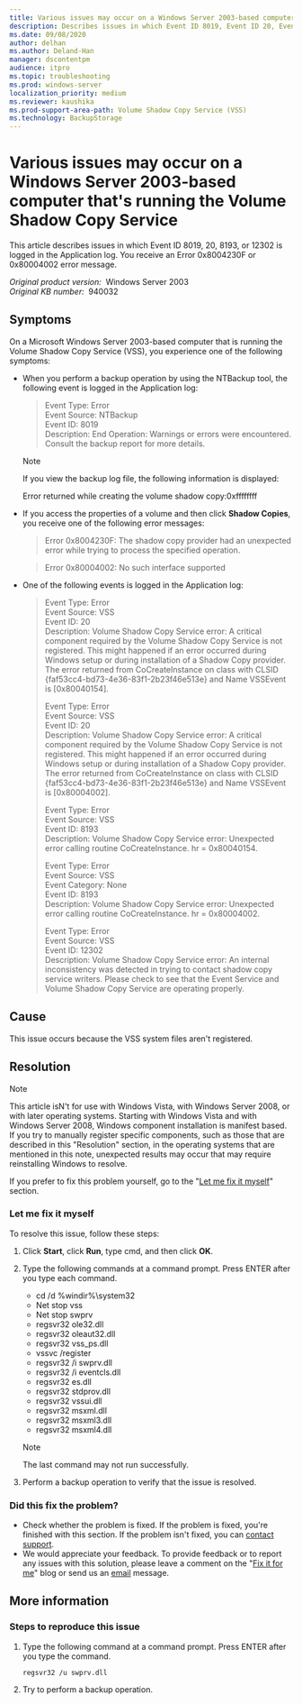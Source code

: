 ```yaml
---
title: Various issues may occur on a Windows Server 2003-based computer running the Volume Shadow Copy Service
description: Describes issues in which Event ID 8019, Event ID 20, Event ID 8193, or Event ID 12302 may be logged in the Application log. You may receive an Error 0x8004230F error message or an Error 0x80004002 error message.
ms.date: 09/08/2020
author: delhan
ms.author: Deland-Han
manager: dscontentpm
audience: itpro
ms.topic: troubleshooting
ms.prod: windows-server
localization_priority: medium
ms.reviewer: kaushika
ms.prod-support-area-path: Volume Shadow Copy Service (VSS)
ms.technology: BackupStorage
---
```

# Various issues may occur on a Windows Server 2003-based computer that's running the Volume Shadow Copy Service

This article describes issues in which Event ID 8019, 20, 8193, or 12302 is logged in the Application log. You receive an Error 0x8004230F or 0x80004002 error message.

_Original product version:_ &nbsp;Windows Server 2003  
_Original KB number:_ &nbsp;940032

## Symptoms

On a Microsoft Windows Server 2003-based computer that is running the Volume Shadow Copy Service (VSS), you experience one of the following symptoms:

- When you perform a backup operation by using the NTBackup tool, the following event is logged in the Application log:
    > Event Type: Error  
    Event Source: NTBackup  
    Event ID: 8019  
    Description: End Operation: Warnings or errors were encountered. Consult the backup report for more details.  

    > [!NOTE]
    > If you view the backup log file, the following information is displayed:
    >
    > Error returned while creating the volume shadow copy:0xffffffff

- If you access the properties of a volume and then click **Shadow Copies**, you receive one of the following error messages:
    > Error 0x8004230F: The shadow copy provider had an unexpected error while trying to process the specified operation.

    > Error 0x80004002: No such interface supported

- One of the following events is logged in the Application log:
    > Event Type: Error  
    Event Source: VSS  
    Event ID: 20  
    Description: Volume Shadow Copy Service error: A critical component required by the Volume Shadow Copy Service is not registered. This might happened if an error occurred during Windows setup or during installation of a Shadow Copy provider. The error returned from CoCreateInstance on class with CLSID {faf53cc4-bd73-4e36-83f1-2b23f46e513e} and Name VSSEvent is [0x80040154].  
    >
    > Event Type: Error  
    Event Source: VSS  
    Event ID: 20  
    Description: Volume Shadow Copy Service error: A critical component required by the Volume Shadow Copy Service is not registered. This might happened if an error occurred during Windows setup or during installation of a Shadow Copy provider. The error returned from CoCreateInstance on class with CLSID {faf53cc4-bd73-4e36-83f1-2b23f46e513e} and Name VSSEvent is [0x80004002].  
    >
    > Event Type: Error  
    Event Source: VSS  
    Event ID: 8193  
    Description: Volume Shadow Copy Service error: Unexpected error calling routine CoCreateInstance. hr = 0x80040154.  
    >
    > Event Type: Error  
    Event Source: VSS  
    Event Category: None  
    Event ID: 8193  
    Description: Volume Shadow Copy Service error: Unexpected error calling routine CoCreateInstance. hr = 0x80004002.  
    >
    > Event Type: Error  
    Event Source: VSS  
    Event ID: 12302  
    Description: Volume Shadow Copy Service error: An internal inconsistency was detected in trying to contact shadow copy service writers. Please check to see that the Event Service and Volume Shadow Copy Service are operating properly.

## Cause

This issue occurs because the VSS system files aren't registered.

## Resolution

> [!NOTE]
> This article isN't for use with Windows Vista, with Windows Server 2008, or with later operating systems. Starting with Windows Vista and with Windows Server 2008, Windows component installation is manifest based. If you try to manually register specific components, such as those that are described in this "Resolution" section, in the operating systems that are mentioned in this note, unexpected results may occur that may require reinstalling Windows to resolve.

If you prefer to fix this problem yourself, go to the "[Let me fix it myself](#let-me-fix-it-myself)" section.

### Let me fix it myself

To resolve this issue, follow these steps:

1. Click **Start**, click **Run**, type cmd, and then click **OK**.

2. Type the following commands at a command prompt. Press ENTER after you type each command.

    - cd /d %windir%\system32
    - Net stop vss  
    - Net stop swprv  
    - regsvr32 ole32.dll
    - regsvr32 oleaut32.dll
    - regsvr32 vss_ps.dll  
    - vssvc /register  
    - regsvr32 /i swprv.dll  
    - regsvr32 /i eventcls.dll  
    - regsvr32 es.dll
    - regsvr32 stdprov.dll
    - regsvr32 vssui.dll
    - regsvr32 msxml.dll
    - regsvr32 msxml3.dll
    - regsvr32 msxml4.dll
    > [!NOTE]
    > The last command may not run successfully.
3. Perform a backup operation to verify that the issue is resolved.

### Did this fix the problem?

- Check whether the problem is fixed. If the problem is fixed, you're finished with this section. If the problem isn't fixed, you can [contact support](/contactus).
- We would appreciate your feedback. To provide feedback or to report any issues with this solution, please leave a comment on the "[Fix it for me](https://blogs.technet.com/fixit4me/)" blog or send us an [email](mailto:fixit4me@microsoft.com?subject=kb) message.

## More information

### Steps to reproduce this issue

1. Type the following command at a command prompt. Press ENTER after you type the command.

    ```console
    regsvr32 /u swprv.dll
    ```

2. Try to perform a backup operation.
